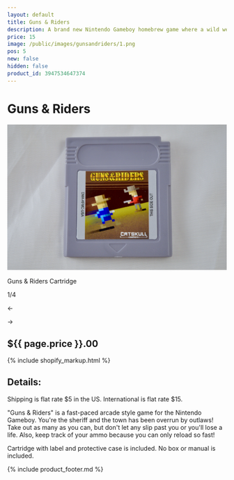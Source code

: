 ```yaml
---
layout: default
title: Guns & Riders
description: A brand new Nintendo Gameboy homebrew game where a wild west sheriff must take out all the outlaws!
price: 15
image: /public/images/gunsandriders/1.png
pos: 5
new: false
hidden: false
product_id: 3947534647374
---
```

# Guns & Riders

<div class="gallery">
	<img src="/public/images/gunsandriders/1.png" alt="Guns & Riders Cartridge" id="gallery_image" onclick="cycle(1); return false;">
	<p id="gallery_subtitle">Guns & Riders Cartridge</p>
	<p id="gallery_pos_text">1/4</p>
	<div id="gallery_nav">
		<p id="gallery_nav_left" onclick="cycle(0); return false;">←</p>
		<p id="gallery_nav_right" onclick="cycle(1); return false;">→</p>
	</div>
</div>

## ${{ page.price }}.00

{% include shopify_markup.html %}

## Details:

Shipping is flat rate $5 in the US. International is flat rate $15.

"Guns & Riders" is a fast-paced arcade style game for the Nintendo Gameboy. You're the sheriff and the town has been overrun by outlaws! Take out as many as you can, but don't let any slip past you or you'll lose a life. Also, keep track of your ammo because you can only reload so fast!

Cartridge with label and protective case is included. No box or manual is included.

{% include product_footer.md %}

<script src="{{ site.baseurl }}public/js/gunsandridersgallery.js"></script>
